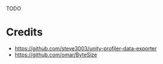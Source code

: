 TODO

# Credits
* https://github.com/steve3003/unity-profiler-data-exporter
* https://github.com/omar/ByteSize


